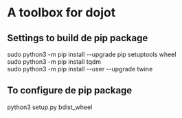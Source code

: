 # A toolbox for dojot

## Settings to build de pip package

sudo python3 -m pip install --upgrade pip setuptools wheel  
sudo python3 -m pip install tqdm  
sudo python3 -m pip install --user --upgrade twine  

## To configure de pip package

python3 setup.py bdist_wheel
